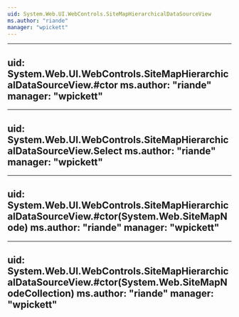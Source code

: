 ```yaml
---
uid: System.Web.UI.WebControls.SiteMapHierarchicalDataSourceView
ms.author: "riande"
manager: "wpickett"
---
```


---
uid: System.Web.UI.WebControls.SiteMapHierarchicalDataSourceView.#ctor
ms.author: "riande"
manager: "wpickett"
---

---
uid: System.Web.UI.WebControls.SiteMapHierarchicalDataSourceView.Select
ms.author: "riande"
manager: "wpickett"
---

---
uid: System.Web.UI.WebControls.SiteMapHierarchicalDataSourceView.#ctor(System.Web.SiteMapNode)
ms.author: "riande"
manager: "wpickett"
---

---
uid: System.Web.UI.WebControls.SiteMapHierarchicalDataSourceView.#ctor(System.Web.SiteMapNodeCollection)
ms.author: "riande"
manager: "wpickett"
---
